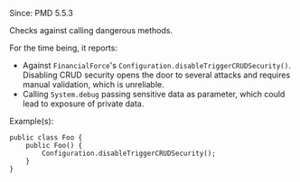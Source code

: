 Since: PMD 5.5.3

Checks against calling dangerous methods.

For the time being, it reports:

* Against `FinancialForce`'s `Configuration.disableTriggerCRUDSecurity()`. Disabling CRUD security
opens the door to several attacks and requires manual validation, which is unreliable.
* Calling `System.debug` passing sensitive data as parameter, which could lead to exposure
of private data.

Example(s):
```
public class Foo {
    public Foo() {
        Configuration.disableTriggerCRUDSecurity();
    }
}
```
